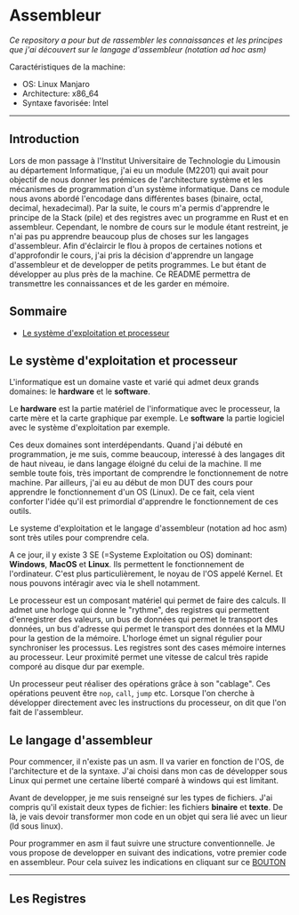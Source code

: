 # Assembleur
*Ce repository a pour but de rassembler les connaissances et les principes que j'ai découvert sur le langage d'assembleur (notation ad hoc asm)*

Caractéristiques de la machine:
- OS: Linux Manjaro
- Architecture: x86_64
- Syntaxe favorisée: Intel

---
## Introduction

Lors de mon passage à l'Institut Universitaire de Technologie du Limousin au département Informatique, j'ai eu un module (M2201) qui avait pour objectif de nous donner les prémices de l'architecture système et les mécanismes de programmation d'un système informatique. Dans ce module nous avons abordé l'encodage dans différentes bases (binaire, octal, decimal, hexadecimal). Par la suite, le cours m'a permis d'apprendre le principe de la Stack (pile) et des registres avec un programme en Rust et en assembleur. Cependant, le nombre de cours sur le module étant restreint, je n'ai pas pu apprendre beaucoup plus de choses sur les langages d'assembleur. Afin d'éclaircir le flou à propos de certaines notions et d'approfondir le cours, j'ai pris la décision d'apprendre un langage d'assembleur et de developper de petits programmes. Le but étant de développer au plus près de la machine. Ce README permettra de transmettre les connaissances et de les garder en mémoire.  

## Sommaire

- [Le système d'exploitation et processeur](#system)


## Le système d'exploitation et processeur <a id="system"></a>

L'informatique est un domaine vaste et varié qui admet deux grands domaines: le __hardware__ et le __software__. 

Le __hardware__ est la partie matériel de l'informatique avec le processeur, la carte mère et la carte graphique par exemple.
Le __software__ la partie logiciel avec le système d'exploitation par exemple.

Ces deux domaines sont interdépendants. Quand j'ai débuté en programmation, je me suis, comme beaucoup, interessé à des langages dit de haut niveau, ie dans langage éloigné du celui de la machine. Il me semble toute fois, très important de comprendre le fonctionnement de notre machine. Par ailleurs, j'ai eu au début de mon DUT des cours pour apprendre le fonctionnement d'un OS (Linux). De ce fait, cela vient conforter l'idée qu'il est primordial d'apprendre le fonctionnement de ces outils.

Le systeme d'exploitation et le langage d'assembleur (notation ad hoc asm) sont très utiles pour comprendre cela.

A ce jour, il y existe 3 SE (=Systeme Exploitation ou OS) dominant: __Windows__, __MacOS__ et __Linux__. Ils permettent le fonctionnement de l'ordinateur. C'est plus particulièrement, le noyau de l'OS appelé Kernel. Et nous pouvons intéragir avec via le shell notamment.

Le processeur est un composant matériel qui permet de faire des calculs. Il admet une horloge qui donne le "rythme", des registres qui permettent d'enregistrer des valeurs, un bus de données qui permet le transport des données, un bus d'adresse qui permet le transport des données et la MMU pour la gestion de la mémoire. L'horloge émet un signal régulier pour synchroniser les processus. Les registres sont des cases mémoire internes au processeur. Leur proximité permet une vitesse de calcul très rapide comporé au disque dur par exemple.

Un processeur peut réaliser des opérations grâce à son "cablage". Ces opérations peuvent être `nop`, `call`, `jump` etc. Lorsque l'on cherche à développer directement avec les instructions du processeur, on dit que l'on fait de l'assembleur.

## Le langage d'assembleur

Pour commencer, il n'existe pas un asm. Il va varier en fonction de l'OS, de l'architecture et de la syntaxe. J'ai choisi dans mon cas de développer sous Linux qui permet une certaine liberté comparé à windows qui est limitant.

Avant de developper, je me suis renseigné sur les types de fichiers. J'ai compris qu'il existait deux types de fichier: les fichiers __binaire__ et __texte__. De là, je vais devoir transformer mon code en un objet qui sera lié avec un lieur (ld sous linux). 

Pour programmer en asm il faut suivre une structure conventionnelle. Je vous propose de developper en suivant des indications, votre premier code en assembleur. Pour cela suivez les indications en cliquant sur ce [BOUTON](MonPremierProgramme.md)

---

## Les Registres
